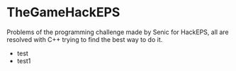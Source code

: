 # TheGameHackEPS

Problems of the programming challenge made by Senic for HackEPS, all are resolved with C++ trying to find the best way to do it.

* test
* test1
